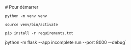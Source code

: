 # Pour démarrer

`python -m venv venv`

`source venv/bin/activate`

`pip install -r requirements.txt`

̀python -m flask --app incomplete run --port 8000 --debug`

